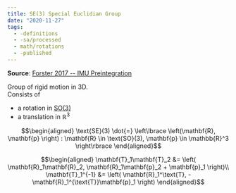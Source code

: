 ```yaml
---
title: SE(3) Special Euclidian Group
date: "2020-11-27"
tags:
  - -definitions
  - -sa/processed
  - math/rotations
  - -published
---
```


**Source**: [Forster 2017 -- IMU Preintegration](forster-2017-imu-preintegration.md)

Group of rigid motion in 3D.  
Consists of 
* a rotation in [SO(3)](rotations/so3-3d-rotation-group.md)
* a translation in $\mathbb{R}^3$

$$\begin{aligned}
\text{SE}(3) \dot{=} \left\lbrace
		\left(\mathbf{R}, \mathbf{p}
			\right) :
			\mathbf{R} \in \text{SO}(3),
			\mathbf{p} \in \mathbb{R}^3
	\right\rbrace
\end{aligned}$$

$$\begin{aligned}
\mathbf{T}_1\mathbf{T}_2 &= \left(
	\mathbf{R}_1\mathbf{R}_2,
	\mathbf{R}_1\mathbf{p}_2 + \mathbf{p}_1
	\right)\\
\mathbf{T}_1^{-1} &= \left(
	\mathbf{R}_1^\text{T}, -\mathbf{R}_1^{\text{T}}\mathbf{p}_1
	\right)
\end{aligned}$$


